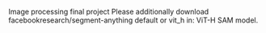 Image processing final project
Please additionally download facebookresearch/segment-anything
default or vit_h in: ViT-H SAM model.
